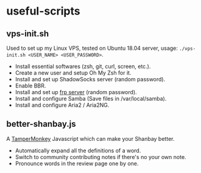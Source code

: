 # useful-scripts

## vps-init.sh

Used to set up my Linux VPS, tested on Ubuntu 18.04 server, usage: `./vps-init.sh <USER_NAME> <USER_PASSWORD>`.

- Install essential softwares (zsh, git, curl, screen, etc.).
- Create a new user and setup Oh My Zsh for it.
- Install and set up ShadowSocks server (random password).
- Enable BBR.
- Install and set up [frp server](https://github.com/fatedier/frp) (random password).
- Install and configure Samba (Save files in /var/local/samba).
- Install and configure Aria2 / Aria2NG.

## better-shanbay.js

A [TamperMonkey](https://www.tampermonkey.net/) Javascript which can make your Shanbay better.

- Automatically expand all the definitions of a word.
- Switch to community contributing notes if there's no your own note.
- Pronounce words in the review page one by one.